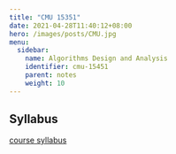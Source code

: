 ```yaml
---
title: "CMU 15351"
date: 2021-04-28T11:40:12+08:00
hero: /images/posts/CMU.jpg
menu:
  sidebar: 
    name: Algorithms Design and Analysis
    identifier: cmu-15451
    parent: notes
    weight: 10
---
```


## Syllabus

[course syllabus](http://www.cs.cmu.edu/~15451-s21/schedule.html)